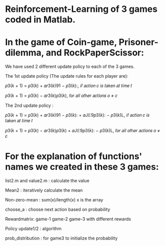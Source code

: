 # Reinforcement-Learning of 3 games coded in Matlab.

# In the game of Coin-game, Prisoner-dilemma, and RockPaperScissor:
We have used 2 different update policy to each of the 3 games.

The 1st update policy (The update rules for each player are): 

𝑝3(𝑘 + 1) = 𝑝3(𝑘) + 𝛼𝑟3(𝑘)91 − 𝑝3(𝑘):, 𝑖𝑓 𝑎𝑐𝑡𝑖𝑜𝑛 𝑐 𝑖𝑠 𝑡𝑎𝑘𝑒𝑛 𝑎𝑡 𝑡𝑖𝑚𝑒 𝑡 

𝑝3(𝑘 + 1) = 𝑝3(𝑘) − 𝛼𝑟3(𝑘)𝑝3(𝑘), 𝑓𝑜𝑟 𝑎𝑙𝑙 𝑜𝑡h𝑒𝑟 𝑎𝑐𝑡𝑖𝑜𝑛𝑠 𝑜 ≠ 𝑐 


The 2nd update policy :

𝑝3(𝑘 + 1) = 𝑝3(𝑘) + 𝛼𝑟3(𝑘)91 − 𝑝3(𝑘): + 𝛼J𝔼9𝑝3(𝑘): − 𝑝3(𝑘)L, 𝑖𝑓 𝑎𝑐𝑡𝑖𝑜𝑛 𝑐 𝑖𝑠 𝑡𝑎𝑘𝑒𝑛 𝑎𝑡 𝑡𝑖𝑚𝑒 𝑡 

𝑝3(𝑘 + 1) = 𝑝3(𝑘) − 𝛼𝑟3(𝑘)𝑝3(𝑘) + 𝛼J𝔼9𝑝3(𝑘): − 𝑝3(𝑘)L, 𝑓𝑜𝑟 𝑎𝑙𝑙 𝑜𝑡h𝑒𝑟 𝑎𝑐𝑡𝑖𝑜𝑛𝑠 𝑜 ≠ 𝑐 


# For the explanation of functions' names we created in these 3 games:

list2.m and value2.m : calculate the value

Mean2 : iteratively calculate the mean

Non-zero-mean : sum(x)/length(x) x is the array

choose_a : choose next action based on probability

Rewardmatrix: game-1 game-2 game-3 with different rewards

Policy update1/2 : algorithm

prob_distribution : for game3 to initialize the probability
